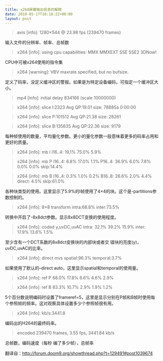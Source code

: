 ```yaml
---
title: x264屏幕输出信息的解释
date: 2010-05-17T10:18:22+00:00
layout: post
---
```

> avis [info]: 1280&#215;544 @ 23.98 fps (239470 frames)

输入文件的分辨率、帧率、总帧数

> x264 [info]: using cpu capabilities: MMX MMXEXT SSE SSE2 3DNow!

CPU中可被x264使用的指令集

> x264 [warning]: VBV maxrate specified, but no bufsize.

定义了码率，没定义缓冲区的警报。如果是为特定设备编码，可指定一个缓冲区大小。

> mp4 [info]: initial delay 834166 (scale 10000000)
  
> x264 [info]: slice I:2323 Avg QP:19.01 size: 78885a 0:00:00
  
> x264 [info]: slice P:101512 Avg QP:21.38 size: 28261
  
> x264 [info]: slice B:135635 Avg QP:22.36 size: 9179

每种帧使用的数量，平均量化参数。更小的量化参数一般意味着更多的码率占用和更好的质量。

> x264 [info]: mb I I16..4: 19.1% 75.0% 5.9%
  
> x264 [info]: mb P I16..4: 6.8% 17.0% 1.1% P16..4: 36.9% 6.0% 7.8% 0.0% 0.0% skip:14.4%
  
> x264 [info]: mb B I16..4: 0.3% 1.0% 0.2% B16..8: 26.6% 2.0% 4.4% direct: 4.5% skip:61.0%

各种块类型的使用。这里显示了5.9%的I帧使用了4&#215;4的块。这个是-partitions参数控制的。

> x264 [info]: 8&#215;8 transform intra:68.8% inter:73.5%

转换中开启了-8x8dct参数。显示8x8DCT变换的使用程度。

> x264 [info]: coded y,uvDC,uvAC intra: 32.1% 39.2% 15.9% inter: 17.9% 13.6% 1.5%

至少含有一个DCT系数的8x8dct变换块的内部块或者交 错块的亮度(y)，uvDC,uvAC的比率。

> x264 [info]: direct mvs spatial:96.3% temporal:3.7%

如果使用了默认的&#8211;direct auto，这里显示spatial和temporal的使用量。

> x264 [info]: ref P 68.0% 17.8% 6.6% 4.6% 2.9%
  
> x264 [info]: ref B 83.3% 10.7% 2.9% 1.9% 1.2%

5个百分数说明编码时设置了frameref=5，这里是显示分别在P帧和B帧时使用每个参照帧的频率。这对观察具体设置多少个参照帧很有用。

> x264 [info]: kb/s:3441.8

编码出的H264的最终码率。

> encoded 239470 frames, 3.55 fps, 3441.84 kb/s

总帧数，编码速度（每秒 编了多少帧），总帧率

翻译自：http://forum.doom9.org/showthread.php?t=129491#post1039674
